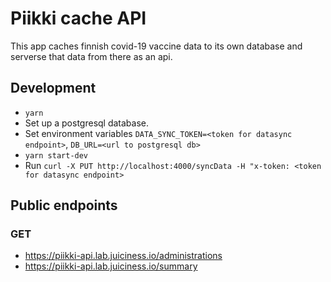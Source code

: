 # Piikki cache API

This app caches finnish covid-19 vaccine data to its own database and serverse that data from there as an api.

## Development

- `yarn`
- Set up a postgresql database.
- Set environment variables `DATA_SYNC_TOKEN=<token for datasync endpoint>`, `DB_URL=<url to postgresql db>`
- `yarn start-dev`
- Run `curl -X PUT http://localhost:4000/syncData -H "x-token: <token for datasync endpoint>`

## Public endpoints

### GET

- https://piikki-api.lab.juiciness.io/administrations
- https://piikki-api.lab.juiciness.io/summary
